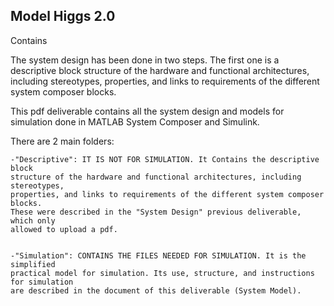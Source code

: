 ## Model Higgs 2.0
Contains 

The system design has been done in two steps. The first one is a descriptive block structure of the
hardware and functional architectures, including stereotypes, properties, and links to requirements of
the different system composer blocks.

This pdf deliverable contains all the system design and models for simulation done in
MATLAB System Composer and Simulink.

There are 2 main folders:

	-"Descriptive": IT IS NOT FOR SIMULATION. It Contains the descriptive block 
	structure of the hardware and functional architectures, including stereotypes,
	properties, and links to requirements of the different system composer blocks.
	These were described in the "System Design" previous deliverable, which only
	allowed to upload a pdf. 
	

	-"Simulation": CONTAINS THE FILES NEEDED FOR SIMULATION. It is the simplified 
	practical model for simulation. Its use, structure, and instructions for simulation
	are described in the document of this deliverable (System Model).
